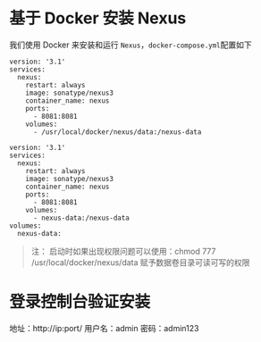 # 基于 Docker 安装 Nexus
我们使用 Docker 来安装和运行 `Nexus`，`docker-compose.yml`配置如下
```
version: '3.1'
services:
  nexus:
    restart: always
    image: sonatype/nexus3
    container_name: nexus
    ports:
      - 8081:8081
    volumes:
      - /usr/local/docker/nexus/data:/nexus-data
```
```
version: '3.1'
services:
  nexus:
    restart: always
    image: sonatype/nexus3
    container_name: nexus
    ports:
      - 8081:8081
    volumes:
      - nexus-data:/nexus-data
volumes:
  nexus-data:
```


> 注： 启动时如果出现权限问题可以使用：chmod 777 /usr/local/docker/nexus/data 赋予数据卷目录可读可写的权限

# 登录控制台验证安装
地址：http://ip:port/ 用户名：admin 密码：admin123
